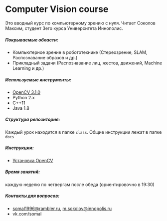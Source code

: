 # Computer Vision course 
Это вводный курс по компьютерному зрению с нуля. 
Читает Соколов Максим, студент 3его курса Университета Иннополис. 

##### Покрываемые области:
- Компьютерное зрение в робототехнике (Стереозрение, SLAM, Распознавание образов и др.)
- Прикладный задачи (Распознавание лиц, жестов, движений, Machine Learning и др.)

##### Используемые инструменты:
- [OpenCV 3.1.0][opencv]
- Python 2.x
- C++11
- Java 1.8

##### Структура репозитория:
Каждый урок находится в папке `class`.
Общие инструкции лежат в папке `docs`

##### Инструкции:
- [Установка OpenCV][opencv_installing]

 
  
##### Время занятий: 
каждую неделю по четвергам после обеда (ориентировочно в 19:30)

##### Контакты для вопросов:
- somal1996@rambler.ru, m.sokolov@innopolis.ru
- vk.com/somal


<!-- LINKS -->
[opencv_installing]: https://github.com/Somal/CV-UI.git
[opencv]: https://opencv.org
